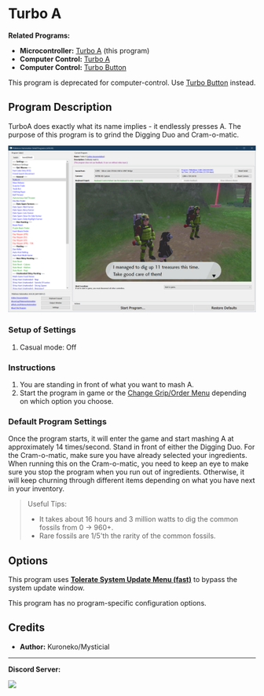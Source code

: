 # Turbo A

**Related Programs:**

- **Microcontroller:** [Turbo A](https://github.com/PokemonAutomation/Microcontroller/blob/master/Wiki/Programs/NintendoSwitch/TurboA.md) (this program)
- **Computer Control:** [Turbo A](https://github.com/PokemonAutomation/ComputerControl/blob/master/Wiki/Programs/NintendoSwitch/TurboA.md)
- **Computer Control:** [Turbo Button](https://github.com/PokemonAutomation/ComputerControl/blob/master/Wiki/Programs/NintendoSwitch/TurboButton.md)

This program is deprecated for computer-control. Use [Turbo Button](/Wiki/Programs/NintendoSwitch/TurboButton.md) instead.


## Program Description

TurboA does exactly what its name implies - it endlessly presses A. The purpose of this program is to grind the Digging Duo and Cram-o-matic.

<img src="images/TurboA-0.png">

### Setup of Settings

1. Casual mode: Off

### Instructions

1. You are standing in front of what you want to mash A.
2. Start the program in game or the [Change Grip/Order Menu](https://github.com/PokemonAutomation/Microcontroller/blob/master/Wiki/Programs/NintendoSwitch/ChangeGripOrderMenu.md) depending on which option you choose.

### Default Program Settings

Once the program starts, it will enter the game and start mashing A at approximately 14 times/second. 
Stand in front of either the Digging Duo. For the Cram-o-matic, make sure you have already selected your ingredients. When running this on the Cram-o-matic, you need to keep an eye to make sure you stop the program when you run out of ingredients. Otherwise, it will keep churning through different items depending on what you have next in your inventory.

> Useful Tips:
> - It takes about 16 hours and 3 million watts to dig the common fossils from 0 -> 960+.
> - Rare fossils are 1/5'th the rarity of the common fossils.


## Options

This program uses [**Tolerate System Update Menu (fast)**](FrameworkSettings.md#tolerate-system-update-menu-fast) to bypass the system update window.

This program has no program-specific configuration options.


## Credits

- **Author:** Kuroneko/Mysticial



<hr>

**Discord Server:** 

[<img src="https://canary.discordapp.com/api/guilds/695809740428673034/widget.png?style=banner2">](https://discord.gg/cQ4gWxN)

